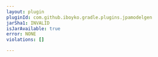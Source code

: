 ```yaml
---
layout: plugin
pluginId: com.github.iboyko.gradle.plugins.jpamodelgen
jarSha1: INVALID
isJarAvailable: true
error: NONE
violations: []

---
```

